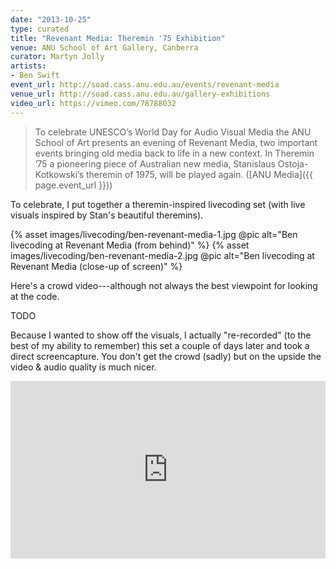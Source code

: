 ```yaml
---
date: "2013-10-25"
type: curated
title: "Revenant Media: Theremin '75 Exhibition"
venue: ANU School of Art Gallery, Canberra
curator: Martyn Jolly
artists:
- Ben Swift
event_url: http://soad.cass.anu.edu.au/events/revenant-media
venue_url: http://soad.cass.anu.edu.au/gallery-exhibitions
video_url: https://vimeo.com/78788032
---
```


> To celebrate UNESCO’s World Day for Audio Visual Media the ANU School of Art
> presents an evening of Revenant Media, two important events bringing old media
> back to life in a new context. In Theremin ’75 a pioneering piece of
> Australian new media, Stanislaus Ostoja-Kotkowski’s theremin of 1975, will be
> played again. ([ANU Media]({{ page.event_url }}))

To celebrate, I put together a theremin-inspired livecoding set (with live
visuals inspired by Stan's beautiful theremins).

{% asset images/livecoding/ben-revenant-media-1.jpg @pic alt="Ben livecoding at Revenant Media (from behind)" %}
{% asset images/livecoding/ben-revenant-media-2.jpg @pic alt="Ben livecoding at Revenant Media (close-up of screen)" %}

Here's a crowd video---although not always the best viewpoint for looking at the
code.

TODO

Because I wanted to show off the visuals, I actually "re-recorded" (to the best
of my ability to remember) this set a couple of days later and took a direct
screencapture. You don't get the crowd (sadly) but on the upside the video &
audio quality is much nicer.

<div style="padding:56.25% 0 0 0;position:relative;"><iframe src="https://player.vimeo.com/video/78788032?color=be2edd" style="position:absolute;top:0;left:0;width:100%;height:100%;" frameborder="0" webkitallowfullscreen mozallowfullscreen allowfullscreen></iframe></div><script src="https://player.vimeo.com/api/player.js"></script>
